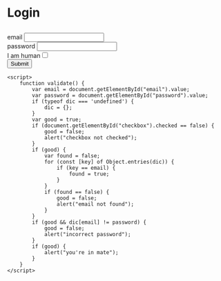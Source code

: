 <!DOCTYPE html>
<html>
<H1>
    Login
</H1>
<h2></h2>
<body>
    <div id="mail">
        email <input type="email" id="email">
    </div>
    <div id="pass">
        password <input type="password" id="password">
    </div>
    <div id="check">
        I am human<input type="checkbox" id="checkbox">
    </div>
    <div id="click">
        <input type="button" value="Submit" id="button" onclick="validate()">
    </div>

    <script>
        function validate() {
            var email = document.getElementById("email").value;
            var password = document.getElementById("password").value;
            if (typeof dic === 'undefined') {
                dic = {};
            }
            var good = true;
            if (document.getElementById("checkbox").checked == false) {
                good = false;
                alert("checkbox not checked");
            }
            if (good) {
                var found = false;
                for (const [key] of Object.entries(dic)) {
                    if (key == email) {
                        found = true;
                    }
                }
                if (found == false) {
                    good = false;
                    alert("email not found");
                }
            }
            if (good && dic[email] != password) {
                good = false;
                alert("incorrect password");
            }
            if (good) {
                alert("you're in mate");
            }
        }
    </script>
</body>
</html>
